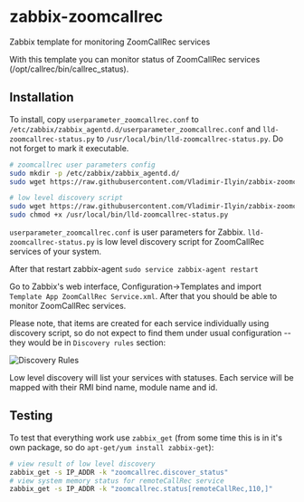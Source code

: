 zabbix-zoomcallrec
=======================

Zabbix template for monitoring ZoomCallRec services

With this template you can monitor status of ZoomCallRec services (/opt/callrec/bin/callrec_status).


Installation
------------
To install, copy `userparameter_zoomcallrec.conf` to `/etc/zabbix/zabbix_agentd.d/userparameter_zoomcallrec.conf` and `lld-zoomcallrec-status.py` to `/usr/local/bin/lld-zoomcallrec-status.py`.
Do not forget to mark it executable.
```bash
# zoomcallrec user parameters config
sudo mkdir -p /etc/zabbix/zabbix_agentd.d/
sudo wget https://raw.githubusercontent.com/Vladimir-Ilyin/zabbix-zoomcallrec/master/zabbix-zoomcallrec/userparameter_zoomcallrec.conf -O /etc/zabbix/zabbix_agentd.d/userparameter_zoomcallrec.conf

# low level discovery script
sudo wget https://raw.githubusercontent.com/Vladimir-Ilyin/zabbix-zoomcallrec/master/zabbix-zoomcallrec/lld-zoomcallrec-status.py -O /usr/local/bin/lld-zoomcallrec-status.py
sudo chmod +x /usr/local/bin/lld-zoomcallrec-status.py
```

`userparameter_zoomcallrec.conf` is user parameters for Zabbix.
`lld-zoomcallrec-status.py` is low level discovery script for ZoomCallRec services of your system.

After that restart zabbix-agent
```sudo service zabbix-agent restart```

Go to Zabbix's web interface, Configuration->Templates and import `Template App ZoomCallRec Service.xml`.
After that you should be able to monitor ZoomCallRec services.

Please note, that items are created for each service individually using discovery script, so do not expect to
find them under usual configuration -- they would be in `Discovery rules` section:

![Discovery Rules](https://github.com/Vladimir-Ilyin/zabbix-zoomcallrec/blob/master/images/discovery_rules.png?raw=true=250x)

Low level discovery will list your services with statuses. Each service will be mapped with their RMI bind name, module name and id.


Testing
-------
To test that everything work use `zabbix_get` (from some time this is in it's own package, so do `apt-get/yum install zabbix-get`):
```bash
# view result of low level discovery
zabbix_get -s IP_ADDR -k "zoomcallrec.discover_status"
# view system memory status for remoteCallRec service
zabbix_get -s IP_ADDR -k "zoomcallrec.status[remoteCallRec,110,]"
```
